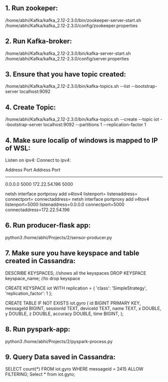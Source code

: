 

## 1. Run zookeper: 
/home/abhi/Kafka/kafka_2.12-2.3.0/bin/zookeeper-server-start.sh /home/abhi/Kafka/kafka_2.12-2.3.0/config/zookeeper.properties

## 2. Run Kafka-broker:
/home/abhi/Kafka/kafka_2.12-2.3.0/bin/kafka-server-start.sh /home/abhi/Kafka/kafka_2.12-2.3.0/config/server.properties

## 3. Ensure that you have topic created:
/home/abhi/Kafka/kafka_2.12-2.3.0/bin/kafka-topics.sh --list --bootstrap-server localhost:9092

## 4. Create Topic:
/home/abhi/Kafka/kafka_2.12-2.3.0/bin/kafka-topics.sh --create --topic iot --bootstrap-server localhost:9092 --partitions 1 --replication-factor 1

## 4. Make sure localip of windows is mapped to IP of WSL:
Listen on ipv4:             Connect to ipv4:

Address         Port        Address         Port
--------------- ----------  --------------- ----------
0.0.0.0         5000        172.22.54.196   5000

netsh interface portproxy add v4tov4 listenport=<port> listenaddress=<IP on windows> connectport=<port> connectaddress=<IP on WSL>
netsh interface portproxy add v4tov4 listenport=5000 listenaddress=0.0.0.0 connectport=5000 connectaddress=172.22.54.196

## 6. Run producer-flask app:
python3 /home/abhi/Projects/2/sensor-producer.py

## 7. Make sure you have keyspace and table created in Cassandra:
DESCRIBE KEYSPACES; //shows all the keyspaces
DROP KEYSPACE keyspace_name; //to drop keyspace

CREATE KEYSPACE iot
WITH replication = {
   'class': 'SimpleStrategy',
   'replication_factor': 1
};

CREATE TABLE IF NOT EXISTS iot.gyro (
    id BIGINT PRIMARY KEY,
    messageId BIGINT,
    sessionId TEXT,
    deviceId TEXT,
    name TEXT,
    x DOUBLE,
    y DOUBLE,
    z DOUBLE,
    accuracy DOUBLE,
    time BIGINT,
);

## 8. Run pyspark-app:

python3 /home/abhi/Projects/2/pyspark-process.py

## 9. Query Data saved in Cassandra:
SELECT count(*) FROM iot.gyro WHERE messageid = 2415 ALLOW FILTERING;
Select * from iot.gyro;